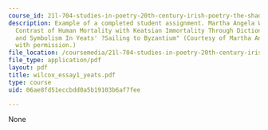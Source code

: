 ```yaml
---
course_id: 21l-704-studies-in-poetry-20th-century-irish-poetry-the-shadow-of-w-b-yeats-spring-2008
description: Example of a completed student assignment. Martha Angela Wilcox, "A Bemuddled
  Contrast of Human Mortality with Keatsian Immortality Through Diction, Imagery,
  and Symbolism In Yeats' ?Sailing to Byzantium" (Courtesy of Martha Angela Wilcox.  Used
  with permission.)
file_location: /coursemedia/21l-704-studies-in-poetry-20th-century-irish-poetry-the-shadow-of-w-b-yeats-spring-2008/06ae8fd51eccbdd0a5b19103b6af7fee_wilcox_essay1_yeats.pdf
file_type: application/pdf
layout: pdf
title: wilcox_essay1_yeats.pdf
type: course
uid: 06ae8fd51eccbdd0a5b19103b6af7fee

---
```

None